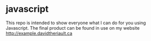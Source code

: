# javascript

This repo is intended to show everyone what I can do for you using Javascript.
The final product can be found in use on my website http://example.davidtheriault.ca
